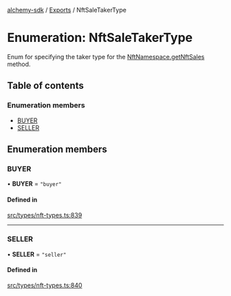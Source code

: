 [alchemy-sdk](../README.md) / [Exports](../modules.md) / NftSaleTakerType

# Enumeration: NftSaleTakerType

Enum for specifying the taker type for the [NftNamespace.getNftSales](../classes/NftNamespace.md#getnftsales)
method.

## Table of contents

### Enumeration members

- [BUYER](NftSaleTakerType.md#buyer)
- [SELLER](NftSaleTakerType.md#seller)

## Enumeration members

### BUYER

• **BUYER** = `"buyer"`

#### Defined in

[src/types/nft-types.ts:839](https://github.com/alchemyplatform/alchemy-sdk-js/blob/4e3af22/src/types/nft-types.ts#L839)

___

### SELLER

• **SELLER** = `"seller"`

#### Defined in

[src/types/nft-types.ts:840](https://github.com/alchemyplatform/alchemy-sdk-js/blob/4e3af22/src/types/nft-types.ts#L840)
